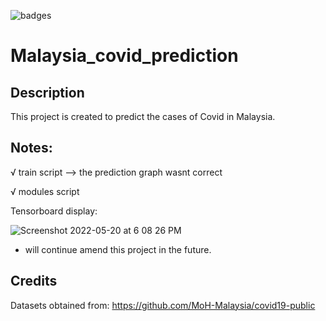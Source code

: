 ![badges](https://img.shields.io/badge/Python-14354C?style=for-the-badge&logo=python&logoColor=white)


# Malaysia_covid_prediction

## Description
This project is created to predict the cases of Covid in Malaysia.

## Notes:

√ train script --> the prediction graph wasnt correct 

√ modules script

Tensorboard display: 

![Screenshot 2022-05-20 at 6 08 26 PM](https://user-images.githubusercontent.com/103228612/169553174-fc03fe69-39c3-48e8-b26c-1d5353704d6e.png)

- will continue amend this project in the future.

## Credits
Datasets obtained from:
https://github.com/MoH-Malaysia/covid19-public

